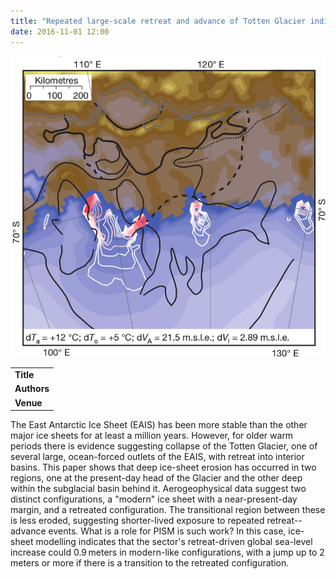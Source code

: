 ```yaml
---
title: "Repeated large-scale retreat and advance of Totten Glacier indicated by inland bed erosion"
date: 2016-11-01 12:00
---
```


![](/img/applications/aitkenetal2016.png)


||
|-
| **Title** | [Repeated large-scale retreat and advance of Totten Glacier indicated by inland bed erosion](http://dx.doi.org/10.1038/nature17447) |
| **Authors** | [A. Aitken](https://www.researchgate.net/profile/Alan_Aitken) and others |
| **Venue** | [Nature](http://www.nature.com/nature)  |

The East Antarctic Ice Sheet (EAIS) has been more stable than the other major ice sheets for at least a million years. However, for older warm periods there is evidence suggesting collapse of the Totten Glacier, one of several large, ocean-forced outlets of the EAIS, with retreat into interior basins. This paper shows that deep ice-sheet erosion has occurred in two regions, one at the present-day head of the Glacier and the other deep within the subglacial basin behind it. Aerogeophysical data suggest two distinct configurations, a "modern" ice sheet with a near-present-day margin, and a retreated configuration. The transitional region between these is less eroded, suggesting shorter-lived exposure to repeated retreat--advance events.
What is a role for PISM is such work? In this case, ice-sheet modelling indicates that the sector's retreat-driven global sea-level increase could 0.9 meters in modern-like configurations, with a jump up to 2 meters or more if there is a transition to the retreated configuration.

